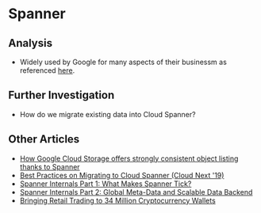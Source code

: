 # Spanner

## Analysis
* Widely used by Google for many aspects of their businessm as referenced [here](https://www.nextplatform.com/2019/01/15/spanning-the-database-world-with-google/).

## Further Investigation
* How do we migrate existing data into Cloud Spanner?

## Other Articles
* [How Google Cloud Storage offers strongly consistent object listing thanks to Spanner](https://cloud.google.com/blog/products/gcp/how-google-cloud-storage-offers-strongly-consistent-object-listing-thanks-to-spanner)
* [Best Practices on Migrating to Cloud Spanner (Cloud Next '19)](https://www.youtube.com/watch?v=FNeGQUqMa_c&autoplay=1)
* [Spanner Internals Part 1: What Makes Spanner Tick?](https://www.youtube.com/watch?v=nvlt0dA7rsQ&autoplay=1)
* [Spanner Internals Part 2: Global Meta-Data and Scalable Data Backend](https://www.youtube.com/watch?v=zy-rcR4MoN4&autoplay=1)
* [Bringing Retail Trading to 34 Million Cryptocurrency Wallets](https://www.youtube.com/watch?v=MZWdlqagupI&autoplay=1)
